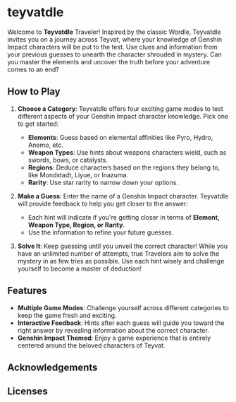 # teyvatdle

Welcome to **Teyvatdle** Traveler! Inspired by the classic Wordle, Teyvatdle invites you on a journey across Teyvat, where your knowledge of Genshin Impact characters will be put to the test. Use clues and information from your previous guesses to unearth the character shrouded in mystery. Can you master the elements and uncover the truth before your adventure comes to an end?

## How to Play

1. **Choose a Category**: Teyvatdle offers four exciting game modes to test different aspects of your Genshin Impact character knowledge. Pick one to get started:
   - **Elements**: Guess based on elemental affinities like Pyro, Hydro, Anemo, etc.
   - **Weapon Types**: Use hints about weapons characters wield, such as swords, bows, or catalysts.
   - **Regions**: Deduce characters based on the regions they belong to, like Mondstadt, Liyue, or Inazuma.
   - **Rarity**: Use star rarity to narrow down your options.

2. **Make a Guess**: Enter the name of a Genshin Impact character. Teyvatdle will provide feedback to help you get closer to the answer:
   - Each hint will indicate if you're getting closer in terms of **Element, Weapon Type, Region, or Rarity**.
   - Use the information to refine your future guesses.

3. **Solve It**: Keep guessing until you unveil the correct character! While you have an unlimited number of attempts, true Travelers aim to solve the mystery in as few tries as possible. Use each hint wisely and challenge yourself to become a master of deduction!


## Features

- **Multiple Game Modes**: Challenge yourself across different categories to keep the game fresh and exciting.
- **Interactive Feedback**: Hints after each guess will guide you toward the right answer by revealing information about the correct character.
- **Genshin Impact Themed**: Enjoy a game experience that is entirely centered around the beloved characters of Teyvat.

## Acknowledgements

## Licenses
